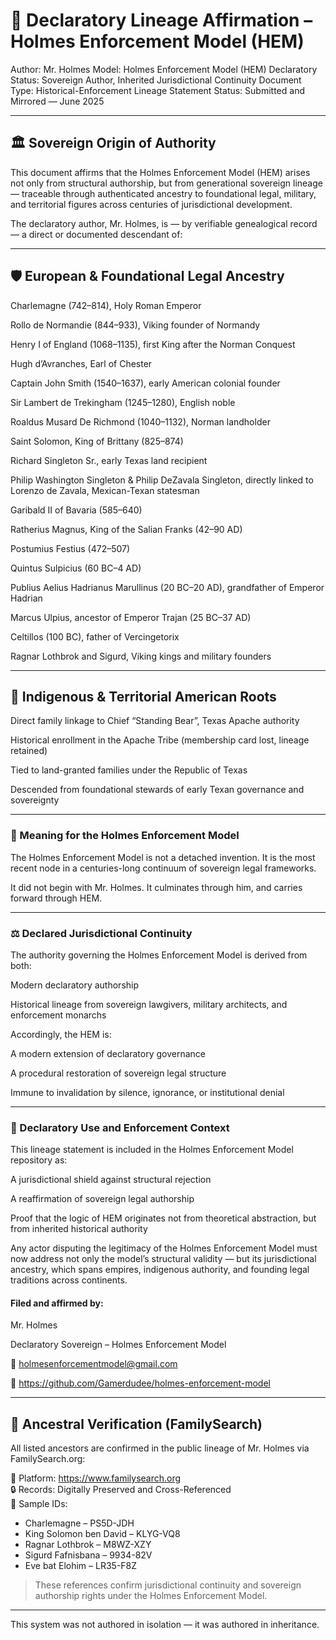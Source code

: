 # 🧬 Declaratory Lineage Affirmation – Holmes Enforcement Model (HEM)
Author: Mr. Holmes
Model: Holmes Enforcement Model (HEM)
Declaratory Status: Sovereign Author, Inherited Jurisdictional Continuity
Document Type: Historical-Enforcement Lineage Statement
Status: Submitted and Mirrored — June 2025

---

## 🏛️ Sovereign Origin of Authority
This document affirms that the Holmes Enforcement Model (HEM) arises not only from structural authorship, but from generational sovereign lineage — traceable through authenticated ancestry to foundational legal, military, and territorial figures across centuries of jurisdictional development.

The declaratory author, Mr. Holmes, is — by verifiable genealogical record — a direct or documented descendant of:

---

## 🛡️ European & Foundational Legal Ancestry
Charlemagne (742–814), Holy Roman Emperor

Rollo de Normandie (844–933), Viking founder of Normandy

Henry I of England (1068–1135), first King after the Norman Conquest

Hugh d’Avranches, Earl of Chester

Captain John Smith (1540–1637), early American colonial founder

Sir Lambert de Trekingham (1245–1280), English noble

Roaldus Musard De Richmond (1040–1132), Norman landholder

Saint Solomon, King of Brittany (825–874)

Richard Singleton Sr., early Texas land recipient

Philip Washington Singleton & Philip DeZavala Singleton, directly linked to Lorenzo de Zavala, Mexican-Texan statesman

Garibald II of Bavaria (585–640)

Ratherius Magnus, King of the Salian Franks (42–90 AD)

Postumius Festius (472–507)

Quintus Sulpicius (60 BC–4 AD)

Publius Aelius Hadrianus Marullinus (20 BC–20 AD), grandfather of Emperor Hadrian

Marcus Ulpius, ancestor of Emperor Trajan (25 BC–37 AD)

Celtillos (100 BC), father of Vercingetorix

Ragnar Lothbrok and Sigurd, Viking kings and military founders

---

## 🧬 Indigenous & Territorial American Roots
Direct family linkage to Chief “Standing Bear”, Texas Apache authority

Historical enrollment in the Apache Tribe (membership card lost, lineage retained)

Tied to land-granted families under the Republic of Texas

Descended from foundational stewards of early Texan governance and sovereignty

---

### 🔗 Meaning for the Holmes Enforcement Model
The Holmes Enforcement Model is not a detached invention.
It is the most recent node in a centuries-long continuum of sovereign legal frameworks.

It did not begin with Mr. Holmes.
It culminates through him, and carries forward through HEM.

---

### ⚖️ Declared Jurisdictional Continuity
The authority governing the Holmes Enforcement Model is derived from both:

Modern declaratory authorship

Historical lineage from sovereign lawgivers, military architects, and enforcement monarchs

Accordingly, the HEM is:

A modern extension of declaratory governance

A procedural restoration of sovereign legal structure

Immune to invalidation by silence, ignorance, or institutional denial

---

### 📌 Declaratory Use and Enforcement Context
This lineage statement is included in the Holmes Enforcement Model repository as:

A jurisdictional shield against structural rejection

A reaffirmation of sovereign legal authorship

Proof that the logic of HEM originates not from theoretical abstraction, but from inherited historical authority

Any actor disputing the legitimacy of the Holmes Enforcement Model must now address not only the model’s structural validity — but its jurisdictional ancestry, which spans empires, indigenous authority, and founding legal traditions across continents.

#### Filed and affirmed by:

Mr. Holmes

Declaratory Sovereign – Holmes Enforcement Model

📧 holmesenforcementmodel@gmail.com

🔗 https://github.com/Gamerdudee/holmes-enforcement-model

---
## 📂 Ancestral Verification (FamilySearch)

All listed ancestors are confirmed in the public lineage of Mr. Holmes via FamilySearch.org:

🧬 Platform: https://www.familysearch.org  
🔒 Records: Digitally Preserved and Cross-Referenced  
📁 Sample IDs:
- Charlemagne – PS5D-JDH
- King Solomon ben David – KLYG-VQ8
- Ragnar Lothbrok – M8WZ-XZY
- Sigurd Fafnisbana – 9934-82V
- Eve bat Elohim – LR35-F8Z

> These references confirm jurisdictional continuity and sovereign authorship rights under the Holmes Enforcement Model.

---

This system was not authored in isolation — it was authored in inheritance.
